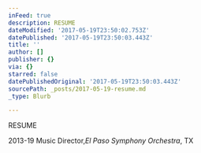 ```yaml
---
inFeed: true
description: RESUME
dateModified: '2017-05-19T23:50:02.753Z'
datePublished: '2017-05-19T23:50:03.443Z'
title: ''
author: []
publisher: {}
via: {}
starred: false
datePublishedOriginal: '2017-05-19T23:50:03.443Z'
sourcePath: _posts/2017-05-19-resume.md
_type: Blurb

---
```

RESUME

2013-19 Music Director,_El Paso Symphony Orchestra_, TX
